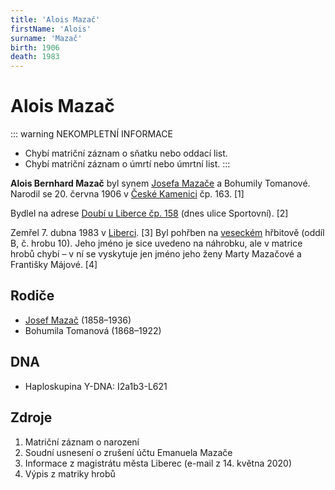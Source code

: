 ```yaml
---
title: 'Alois Mazač'
firstName: 'Alois'
surname: 'Mazač'
birth: 1906
death: 1983
---
```


# Alois Mazač

::: warning NEKOMPLETNÍ INFORMACE
- Chybí matriční záznam o sňatku nebo oddací list.
- Chybí matriční záznam o úmrtí nebo úmrtní list.
:::

**Alois Bernhard Mazač** byl synem [Josefa Mazače](mazac-josef-1858.md) a Bohumily Tomanové. Narodil se 20. června 1906 v [České Kamenici](https://cs.wikipedia.org/wiki/%C4%8Cesk%C3%A1_Kamenice) čp. 163. \[1\]

Bydlel na adrese [Doubí u Liberce čp. 158](https://goo.gl/maps/nNwNiz1Jt69idyhf9) (dnes ulice Sportovní). \[2\]

Zemřel 7. dubna 1983 v [Liberci](https://cs.wikipedia.org/wiki/Liberec). \[3\] Byl pohřben na [veseckém](https://cs.wikipedia.org/wiki/Vesec_(Liberec)) hřbitově (oddíl B, č. hrobu 10). Jeho jméno je sice uvedeno na náhrobku, ale v matrice hrobů chybí – v ní se vyskytuje jen jméno jeho ženy Marty Mazačové a Františky Májové. \[4\]

<Photo src="image001.jpg" alt="Hrob Aloise a Marie Mazačových (nedatováno)" />




## Rodiče

- [Josef Mazač](mazac-josef-1858.md) (1858–1936)
- Bohumila Tomanová (1868–1922)


## DNA

- Haploskupina Y-DNA: I2a1b3-L621


## Zdroje

1. Matriční záznam o narození
2. Soudní usnesení o zrušení účtu Emanuela Mazače
3. Informace z magistrátu města Liberec (e-mail z 14. května 2020)
4. Výpis z matriky hrobů
